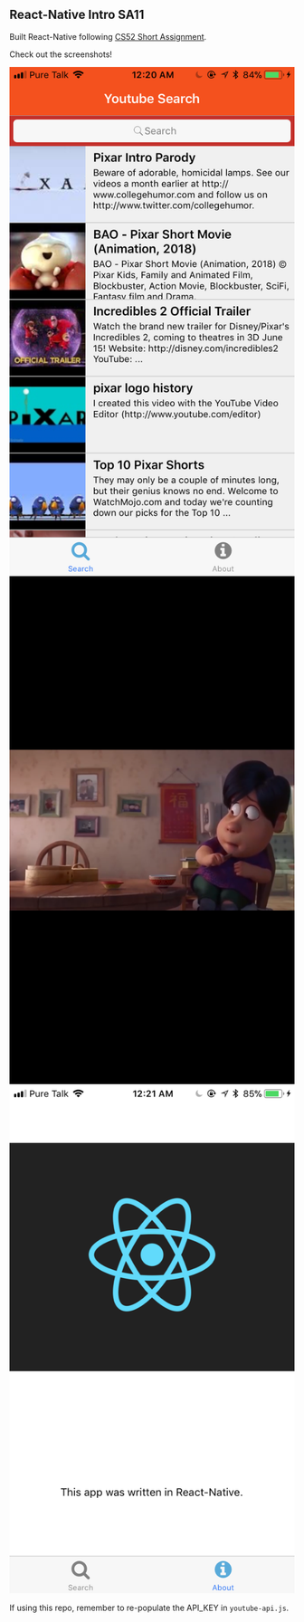 ## React-Native Intro SA11

Built React-Native following [CS52 Short Assignment](http://cs52.me/assignments/sa/react-native/).

Check out the screenshots!

![](/assets/IMG_3851.PNG)
![](/assets/IMG_3852.PNG)
![](/assets/IMG_3853.PNG)

If using this repo, remember to re-populate the API_KEY in `youtube-api.js`.

